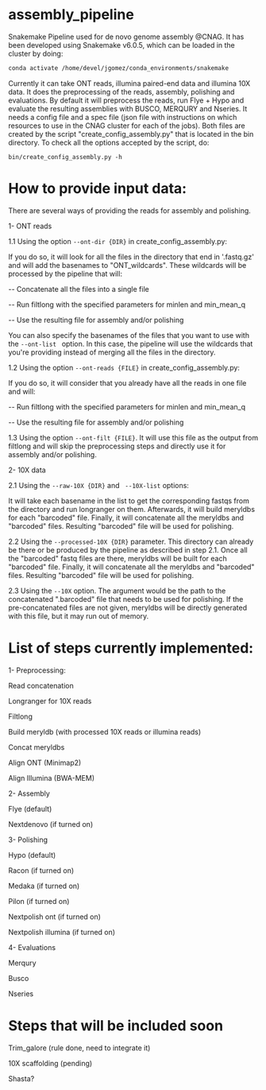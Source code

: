 # assembly_pipeline
 Snakemake Pipeline used for de novo genome assembly @CNAG. It has been developed using Snakemake v6.0.5, which can be loaded in the cluster by doing:
 ```bash
 conda activate /home/devel/jgomez/conda_environments/snakemake
 ```

Currently it can take ONT reads, illumina paired-end data and illumina 10X data. It does the preprocessing of the reads, assembly, polishing and evaluations. By default it will preprocess the reads, run Flye + Hypo and evaluate the resulting assemblies with BUSCO, MERQURY and Nseries. 
It needs a config file and a spec file (json file with instructions on which resources to use in the CNAG cluster for each of the jobs). Both files are created by the script "create_config_assembly.py" that is located in the bin directory. To check all the options accepted by the script, do:

```
bin/create_config_assembly.py -h
```

# How to provide input data:

There are several ways of providing the reads for assembly and polishing.

1- ONT reads

1.1 Using the option ``--ont-dir {DIR}`` in create_config_assembly.py:

If you do so, it will look for all the files in the directory that end in '.fastq.gz' and will add the basenames to "ONT_wildcards". These wildcards will be processed by the pipeline that will: 

-- Concatenate all the files into a single file

-- Run filtlong with the specified parameters for minlen and min_mean_q

-- Use the resulting file for assembly and/or polishing

You can also specify the basenames of the files that you want to use with the ``--ont-list `` option. In this case, the pipeline will use the wildcards that you're providing instead of merging all the files in the directory.

1.2 Using the option ```--ont-reads {FILE}``` in create_config_assembly.py:

If you do so, it will consider that you already have all the reads in one file and will:  

-- Run filtlong with the specified parameters for minlen and min_mean_q

-- Use the resulting file for assembly and/or polishing

1.3 Using the option ```--ont-filt {FILE}```. It will use this file as the output from filtlong and will skip the preprocessing steps and directly use it for assembly and/or polishing. 



2- 10X data

2.1 Using the  ```--raw-10X {DIR}``` and ``` --10X-list``` options:

It will take each basename in the list to get the corresponding fastqs from the directory and run longranger on them. Afterwards, it will build meryldbs for each "barcoded" file. Finally, it will concatenate all the meryldbs and "barcoded" files. Resulting "barcoded" file will be used for polishing. 

2.2 Using the ``--processed-10X {DIR}`` parameter. This directory can already be there or be produced by the pipeline as described in step 2.1. Once all the "barcoded" fastq files are there, meryldbs will be built for each "barcoded" file.  Finally, it will concatenate all the meryldbs and "barcoded" files. Resulting "barcoded" file will be used for polishing. 

2.3 Using the ``--10X`` option. The argument would be the path to the concatenated ".barcoded" file that needs to be used for polishing. If the pre-concatenated files are not given, meryldbs will be directly generated with this file, but it may run out of memory. 

# List of steps currently implemented: 

1- Preprocessing:

	
Read concatenation
	
Longranger for 10X reads

Filtlong
	
Build meryldb (with processed 10X reads or illumina reads)
	
Concat meryldbs
	
Align ONT (Minimap2)
	
Align Illumina (BWA-MEM)

2- Assembly

Flye (default)
	
Nextdenovo (if turned on)

3- Polishing


Hypo (default)
	
Racon (if turned on)
	
Medaka (if turned on)
	
Pilon (if turned on)
	
Nextpolish ont (if turned on)
	
Nextpolish illumina (if turned on)


4- Evaluations
	
Merqury
	
Busco
	
Nseries
# Steps that will be included soon
	
Trim_galore (rule done, need to integrate it)


10X scaffolding (pending)
	
Shasta?


